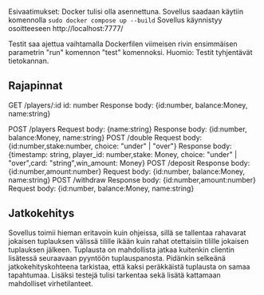 Esivaatimukset: Docker tulisi olla asennettuna.
Sovellus saadaan käytiin komennolla `sudo docker compose up --build`
Sovellus käynnistyy osoitteeseen http://localhost:7777/

Testit saa ajettua vaihtamalla Dockerfilen viimeisen rivin ensimmäisen parametrin "run" komennon "test" komennoksi.
Huomio: Testit tyhjentävät tietokannan.

## Rajapinnat

GET /players/:id
id: number
Response body:
{id:number, balance:Money, name:string}

POST /players
Request body:
{name:string}
Response body:
{id:number, balance:Money, name:string}
POST /double
Request body:
{id:number,stake:number, choice: "under" | "over"}
Response body:
{timestamp: string, player_id: number,stake: Money, choice: "under" | "over",card: "string",win_amount: Money}
POST /deposit
Response body:
{id:number,amount:number}
Request body:
{id:number, balance:Money, name:string}
POST /withdraw
Response body:
{id:number,amount:number}
Request body:
{id:number, balance:Money, name:string}

## Jatkokehitys

Sovellus toimii hieman eritavoin kuin ohjeissa, sillä se tallentaa rahavarat jokaisen tuplauksen välissä tilille ikään kuin rahat otettaisiin tilille jokaisen tuplauksen jälkeen. Tuplausta on mahdollista jatkaa kuitenkin clientin lisätessä seuraavaan pyyntöön tuplauspanosta. Pidänkin selkeänä jatkokehityskohteena tarkistaa, että kaksi peräkkäistä tuplausta on samaa tapahtumaa. Lisäksi testejä tulisi tarkentaa sekä lisätä kattamaan mahdolliset virhetilanteet.
